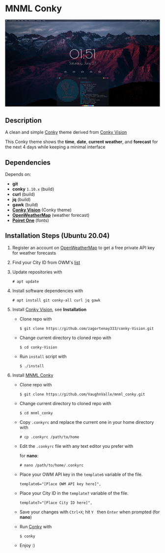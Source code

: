 # MNML Conky
![Preview](https://github.com/VaughnValle/demo/blob/master/c.png)

## Description
A clean and simple [Conky](https://github.com/brndnmtthws/conky) theme derived from [Conky Vision](https://github.com/zagortenay333/conky-Vision)

This Conky theme shows the __time__, __date__, __current weather__, and __forecast__ for the next 4 days while keeping a minimal interface


## Dependencies
Depends on:
* __git__
* __conky__ ```1.10.x``` (build)
* __curl__ (build)
* __jq__ (build)
* __gawk__ (build)
* __[Conky Vision](https://github.com/zagortenay333/conky-Vision)__ (Conky theme)
* __[OpenWeatherMap](http://openweathermap.org)__ (weather forecast) 
* __[Poiret One](https://fonts.google.com/specimen/Poiret+One)__ (fonts)


## Installation Steps (Ubuntu 20.04)
1. Register an account on [OpenWeatherMap](http://openweathermap.org) to get a free private API key for weather forecasts
2. Find your City ID from OWM's [list](http://bulk.openweathermap.org/sample/city.list.json.gz) 
3. Update repositories with
   
       # apt update
4. Install software dependencies with 

       # apt install git conky-all curl jq gawk
5. Install [Conky Vision](https://github.com/zagortenay333/conky-Vision), see __Installation__
   - Clone repo with
   
         $ git clone https://github.com/zagortenay333/conky-Vision.git
   - Change current directory to cloned repo with 
   
         $ cd conky-Vision
   - Run ```install``` script with 
         
         $ ./install
6. Install [MNML Conky](https://github.com/VaughnValle/mnml_conky)
   - Clone repo with
            
         $ git clone https://github.com/VaughnValle/mnml_conky.git
   - Change current directory to cloned repo with 
   
         $ cd mnml_conky
   - Copy ```.conkyrc``` and replace the current one in your home directory with
   
         # cp .conkyrc /path/to/home
   - Edit the ```.conkyrc``` file with any text editor you prefer with
     
     for __nano__:
         
         # nano /path/to/home/.conkyrc
   - Place your OWM API key in the ```template6``` variable of the file.
   
         template6="[Place OWM API key here]",
   - Place your City ID in the ```template7``` variable of the file.
      
         template7="[Place City ID here]",
   - Save your changes with ```Ctrl+X```; hit ```Y ``` then ```Enter``` when prompted (for __nano__)
   - Run [Conky](https://github.com/brndnmtthws/conky) with 
      
         $ conky 
   - Enjoy :) 
